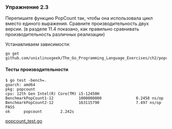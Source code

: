 ### Упражнение 2.3

Перепишите функцию PopCount так,
чтобы она использовала цикл вместо единого выражения.
Сравните производительность двух версии.
(в разделе 11.4 показано, как правильно сравнивать
производительность различных реализации)

Устанавливаем зависимости:
```shell
go get github.com/unixlinuxgeek/The_Go_Programming_Language_Exercises/ch2/popcount
```

#### Тесты производительности

```shell
$ go test -bench=.
goarch: amd64
pkg: popcount
cpu: 12th Gen Intel(R) Core(TM) i5-12450H
BenchmarkPopCount1-12           1000000000               0.2458 ns/op
BenchmarkPopCount2-12           163115790                7.497 ns/op
PASS
ok      popcount        2.242s
```

[popcount_test.go](https://github.com/unixlinuxgeek/The_Go_Programming_Language_Exercises/blob/main/exercises/chapter2/2.3/popcount_test.go)